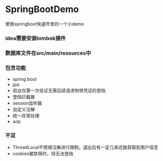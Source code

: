 # SpringBootDemo
使用springboot快速开发的一个小demo
### idea需要安装lombok插件
### 数据库文件在src/main/resources中

### 包含功能
- spring boot
- jpa
- 前台仅需一次验证无需后续请求附带凭证的登陆
- 登陆拦截器
- session监听器
- 自定义注解
- 统一异常处理
- aop

### 不足
- ThreadLocal不使用注解进行限制，退出后有一定几率还能获取到用户信息
- cookies被禁用时，将无法登陆


